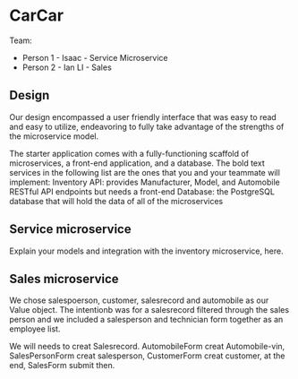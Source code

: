 # CarCar

Team:

* Person 1 - Isaac - Service Microservice
* Person 2 - Ian LI - Sales

## Design
Our design encompassed a user friendly interface that was easy to read and easy to utilize, endeavoring to fully take advantage of the strengths of the microservice model.

The starter application comes with a fully-functioning scaffold of microservices, a front-end application, and a database. The bold text services in the following list are the ones that you and your teammate will implement:
Inventory API: provides Manufacturer, Model, and Automobile RESTful API endpoints but needs a front-end
Database: the PostgreSQL database that will hold the data of all of the microservices

## Service microservice

Explain your models and integration with the inventory
microservice, here.

## Sales microservice
We chose salespoerson, customer, salesrecord and automobile as our Value object.  The intentionb was for a salesrecord filtered through the sales person and we included a salesperson and technician form together as an employee list.

We will needs to creat Salesrecord.
AutomobileForm creat Automobile-vin, 
SalesPersonForm creat salesperson, 
CustomerForm creat customer, 
at the end, SalesForm submit then.



